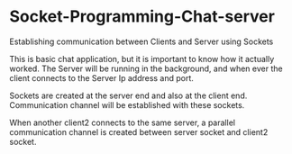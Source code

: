 # Socket-Programming-Chat-server
Establishing communication between Clients and Server using Sockets

This is basic chat application, but it is important to know how it actually worked.
The Server will be running in the background, and when ever the client connects to the Server Ip address and port.

Sockets are created at the server end and also at the client end. Communication channel will be established with these sockets.

When another client2 connects to the same server, a parallel communication channel is created between server socket and client2 socket.
